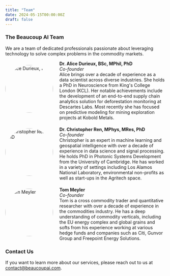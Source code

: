 ```yaml
---
title: "Team"
date: 2024-05-15T00:00:00Z
draft: false
---
```

<style>
  .team-member {
    display: flex;
    align-items: center;
    margin-bottom: 20px;
  }
  .profile-pic-container {
    display: flex;
    flex-direction: column;
    align-items: center;
    margin-right: 20px;
  }
  .profile-pic {
    width: 150px;
    height: 150px;
    border-radius: 50%;
  }
  .bio-content {
    flex: 1;
  }
  .linkedin-icon {
    font-size: 1.5em;
    margin-top: 10px;
    color: #0e76a8; /* LinkedIn blue color */
  }
</style>

<link rel="stylesheet" href="https://cdnjs.cloudflare.com/ajax/libs/font-awesome/6.0.0-beta3/css/all.min.css">

### The Beaucoup AI Team
We are a team of dedicated professionals passionate about leveraging technology to solve complex problems in the commodity markets.

<div class="team-member">
  <div class="profile-pic-container">
    <img src="/images/alice_photo.jpg" alt="Alice Durieux, PhD" class="profile-pic">
    <a href="https://www.linkedin.com/in/alice-durieux-43515253/" target="_blank" class="linkedin-icon">
      <i class="fab fa-linkedin"></i>
    </a>
  </div>
  <div class="bio-content">
    <strong>Dr. Alice Durieux, BSc, MPhil, PhD</strong><br>
    <em>Co-founder</em><br>
    Alice brings over a decade of experience as a data scientist across diverse industries. She holds a PhD in Neuroscience from King's College London (KCL). Her notable achievements include the development of an end-to-end supply chain analytics solution for deforestation monitoring at Descartes Labs. Most recently she has focused on predictive modeling for mining exploration projects at Kobold Metals.
  </div>
</div>

<div class="team-member">
  <div class="profile-pic-container">
    <img src="/images/chris_photo_4.png" alt="Christopher Ren, PhD" class="profile-pic">
    <a href="https://www.linkedin.com/in/christopherren/" target="_blank" class="linkedin-icon">
      <i class="fab fa-linkedin"></i>
    </a>
  </div>
  <div class="bio-content">
    <strong>Dr. Christopher Ren, MPhys, MRes, PhD</strong><br>
    <em>Co-founder</em><br>
    Christopher is an expert in machine learning and geospatial intelligence with over a decade of experience in data science and signal processing. He holds PhD in Photonic Systems Development from the University of Cambridge. He has worked in a variety of settings including Los Alamos National Laboratory, environmental non-profits as well as start-ups in the Agritech space. 
  </div>
</div>

<div class="team-member">
  <div class="profile-pic-container">
    <img src="/images/tom_photo.jpeg" alt="Tom Meyler" class="profile-pic">
    <a href="https://www.linkedin.com/in/thomas-meyler-14797065/" target="_blank" class="linkedin-icon">
      <i class="fab fa-linkedin"></i>
    </a>
  </div>
  <div class="bio-content">
    <strong>Tom Meyler</strong><br>
    <em>Co-founder</em><br>
    Tom is a cross commodity trader and quantitative researcher with over a decade of experience in the commodities industry. He has a deep understanding of commodity verticals, including the EU energy complex and global grains and softs from his experience working at various hedge funds and companies such as Citi, Gunvor Group and Freepoint Energy Solutions.
  </div>
</div>

### Contact Us

If you want to learn more about our services, please reach out to us at [contact@beaucoupai.com](mailto:contact@beaucoupai.com).
